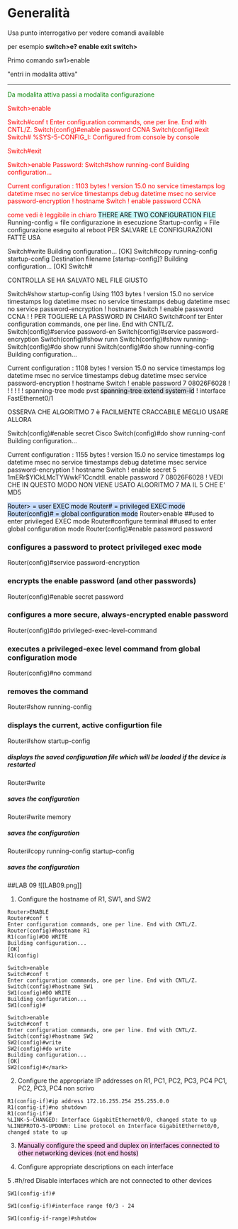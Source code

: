 # Generalità
Usa punto interrogativo per vedere comandi available

per esempio 
**switch>e?
enable exit 
switch>**

Primo comando 
sw1>enable

"entri in modalita attiva"

----
<font style="color:green">Da modalita attiva passi a modalita configurazione
</font>
<font style="color:red">

Switch>enable

Switch#conf t
Enter configuration commands, one per line.  End with CNTL/Z.
Switch(config)#enable password CCNA
Switch(config)#exit
Switch#
%SYS-5-CONFIG_I: Configured from console by console

Switch#exit

Switch>enable
Password: 
Switch#show running-conf
Building configuration...

Current configuration : 1103 bytes
!
version 15.0
no service timestamps log datetime msec
no service timestamps debug datetime msec
no service password-encryption
!
hostname Switch
!
enable password CCNA


come vedi è leggibile in chiaro
</font>
<mark style="background: #ABF7F7A6;">THERE ARE TWO CONFIGURATION FILE</mark>
Running-config = file configurazione in esecuzione
Startup-config = File configurazione eseguito al reboot
PER SALVARE LE CONFIGURAZIONI FATTE USA 

Switch#write
Building configuration...
[OK]
Switch#copy running-config startup-config
Destination filename [startup-config]? 
Building configuration...
[OK]
Switch#

CONTROLLA SE HA SALVATO NEL FILE GIUSTO

Switch#show startup-config 
Using 1103 bytes
!
version 15.0
no service timestamps log datetime msec
no service timestamps debug datetime msec
no service password-encryption
!
hostname Switch
!
enable password CCNA
!
!
PER TOGLIERE LA PASSWORD IN CHIARO
Switch#conf ter
Enter configuration commands, one per line.  End with CNTL/Z.
Switch(config)#service password-en
Switch(config)#service password-encryption 
Switch(config)#show runn
Switch(config)#show running-
Switch(config)#do show runni
Switch(config)#do show running-config
Building configuration...

Current configuration : 1108 bytes
!
version 15.0
no service timestamps log datetime msec
no service timestamps debug datetime msec
service password-encryption
!
hostname Switch
!
enable password 7 08026F6028
!
!
!
!
!
!
spanning-tree mode pvst
<mark style="background: #CACFD9A6;">spanning-tree extend system-id</mark>
!
interface FastEthernet0/1

OSSERVA CHE ALGORITMO 7 è FACILMENTE CRACCABILE MEGLIO USARE ALLORA

Switch(config)#enable secret Cisco
Switch(config)#do show running-conf
Building configuration...

Current configuration : 1155 bytes
!
version 15.0
no service timestamps log datetime msec
no service timestamps debug datetime msec
service password-encryption
!
hostname Switch
!
enable secret 5 $1$mERr$YlCkLMcTYWwkF1Ccndtll.
enable password 7 08026F6028
!
VEDI CHE IN QUESTO MODO NON VIENE USATO ALGORITMO 7 MA IL 5 CHE E' MD5

<mark style="background: #ADCCFFA6;">Router>          = user EXEC mode
Router#          = privileged EXEC mode
Router(config)#  = global configuration mode</mark>
Router>enable ##used to enter privileged EXEC mode
Router#configure terminal  ##used to enter global configuration mode
Router(config)#enable password password  
### configures a password to protect privileged exec mode
Router(config)#service password-encryption 
### encrypts the enable password (and other passwords)
Router(config)#enable secret password 
### configures a more secure, always-encrypted enable password
Router(config)#do privileged-exec-level-command 
### executes a privileged-exec level command from global configuration mode


Router(config)#no command
### removes the command
Router#show running-config
### displays the current, active configurtion file
Router#show startup-config
##### displays the saved configuration file which will be loaded if the device is restarted
Router#write 
##### saves the configuration
Router#write memory
##### saves the configuration
Router#copy running-config startup-config
##### saves the configuration

##LAB 09
![[LAB09.png]]
1. Configure the hostname of R1, SW1, and SW2

````
Router>ENABLE
Router#conf t
Enter configuration commands, one per line. End with CNTL/Z.
Router(config)#hostname R1
R1(config)#DO WRITE
Building configuration...
[OK]
R1(config)
````

````
Switch>enable
Switch#conf t
Enter configuration commands, one per line. End with CNTL/Z.
Switch(config)#hostname SW1
SW1(config)#DO WRITE
Building configuration...
SW1(config)#
````

````
Switch>enable
Switch#conf t
Enter configuration commands, one per line. End with CNTL/Z.
Switch(config)#hostname SW2
SW2(config)#write
SW2(config)#do write
Building configuration...
[OK]
SW2(config)#</mark>
````
2. Configure the appropriate IP addresses on R1, PC1, PC2, PC3, PC4
PC1, PC2, PC3, PC4 non scrivo
````
R1(config-if)#ip address 172.16.255.254 255.255.0.0
R1(config-if)#no shutdown
R1(config-if)#
%LINK-5-CHANGED: Interface GigabitEthernet0/0, changed state to up
%LINEPROTO-5-UPDOWN: Line protocol on Interface GigabitEthernet0/0, changed state to up
````

3. <mark style="background: #FFB8EBA6;">Manually configure the speed and duplex on interfaces connected to other
    networking devices (not end hosts)</mark>

4. Configure appropriate descriptions on each interface

5 .#h/red  Disable interfaces which are not connected to other devices


```
SW1(config-if)#

SW1(config-if)#interface range f0/3 - 24

SW1(config-if-range)#shutdow

````
